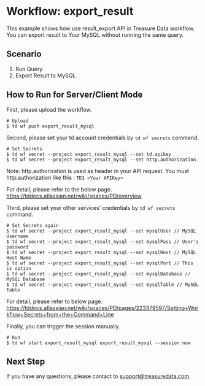 # Workflow: export_result
This example shows how use result_export API in Treasure Data workflow.
You can export result to Your MySQL without running the same query.

## Scenario

1. Run Query
2. Export Result to MySQL

## How to Run for Server/Client Mode
First, please upload the workflow.
```
# Upload
$ td wf push export_result_mysql
```

Second, please set your td account credentials by ```td wf secrets``` command.
```
# Set Secrets
$ td wf secret --project export_result_mysql --set td.apikey
$ td wf secret --project export_result_mysql --set http.authorization
```

Note: http.authorization is used as header in your API request.
You must http.authorization like this : ```TD1 <Your APIKey>```

For detail, please refer to the below page.
https://tddocs.atlassian.net/wiki/spaces/PD/overview


Third, please set your other services' credentials by ```td wf secrets``` command.
```
# Set Secrets again
$ td wf secret --project export_result_mysql --set mysqlUser // MySQL Username
$ td wf secret --project export_result_mysql --set mysqlPass // User's password
$ td wf secret --project export_result_mysql --set mysqlHost // MySQL Host Name
$ td wf secret --project export_result_mysql --set mysqlPort // This is option
$ td wf secret --project export_result_mysql --set mysqlDatabase // MySQL Database
$ td wf secret --project export_result_mysql --set mysqlTable // MySQL Table
```

For detail, please refer to below page.
https://tddocs.atlassian.net/wiki/spaces/PD/pages/223379597/Setting+Workflow+Secrets+from+the+Command+Line

Finally, you can trigger the session manually.

```
# Run
$ td wf start export_result_mysql export_result_mysql --session now
```

## Next Step
If you have any questions, please contact to support@treasuredata.com.
